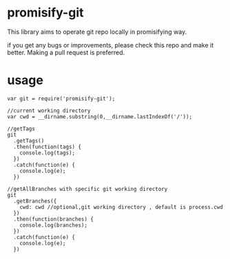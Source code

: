 # promisify-git

This library aims to operate git repo locally in promisifying way.

if you get any bugs or improvements, please check this repo and make it better. Making a pull request is preferred.


# usage

```
var git = require('promisify-git');

//current working directory
var cwd = __dirname.substring(0,__dirname.lastIndexOf('/'));

//getTags
git
  .getTags()
  .then(function(tags) {
    console.log(tags);
  })
  .catch(function(e) {
    console.log(e);
  })

//getAllBranches with specific git working directory
git
  .getBranches({
    cwd: cwd //optional,git working directory , default is process.cwd
  })
  .then(function(branches) {
    console.log(branches);
  })
  .catch(function(e) {
    console.log(e);
  })

```
